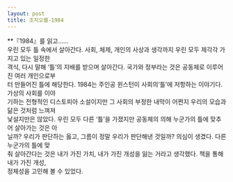 ```yaml
---
layout: post
title: 조지오웰-1984 
---
```


**『1984』를 읽고……<br/>
우린 모두 틀 속에서 살아간다. 사회, 체제, 개인의 사상과 생각까지 우린 모두 제각각 가지고 있는 일정한<br/>
격식, 다시 말해 ‘틀’의 지배를 받으며 살아간다. 국가와 정부라는 것은 공동체로 이루어진 여러 개인으로부<br/>
터 만들어진 틀에 해당한다. 1984는 주인공 윈스턴이 사회의‘틀’에 저항하는 이야기다. 가상의 사회를 이야<br/>
기하는 전형적인 디스토피아 소설이지만 그 사회의 부정한 내막이 어쩐지 우리의 모습과 닮은 것처럼 느껴져<br/>
낯설지만은 않았다. 우린 모두 다른 ‘틀’을 가졌지만 공동체의 의해 누군가의 틀에 맞추어 살아가는 것은 아<br/>
닐까? 우리가 판단하는 옳고, 그름이 정말 우리가 판단해낸 것일까? 의심이 생겼다. 다른 누군가의 틀에 맞<br/>
춰 살아간다는 것은 내가 가진 가치, 내가 가진 개성을 잃는 거라고 생각했다. 책을 통해 내가 가진 개성,<br/> 
정체성을 고민해 볼 수 있었다.
